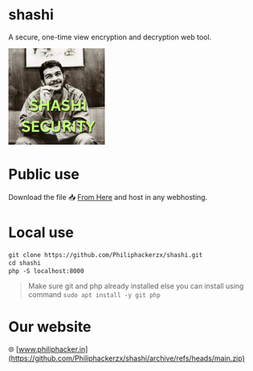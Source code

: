 # shashi

A secure, one-time view encryption and decryption web tool.

![Shashi Security Logo](logo/shashi-security.png)

# Public use

Download the file 📥 [From Here](https://github.com/Philiphackerzx/shashi/archive/refs/heads/main.zip) and host in any webhosting.

# Local use

```
git clone https://github.com/Philiphackerzx/shashi.git
cd shashi
php -S localhost:8000
```

> Make sure git and php already installed else you can install using command `sudo apt install -y git php`

# Our website

🌐 [www.philiphacker.in](https://github.com/Philiphackerzx/shashi/archive/refs/heads/main.zip)
